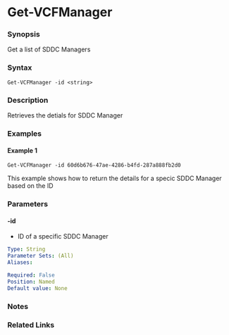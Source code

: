 # Get-VCFManager

### Synopsis
Get a list of SDDC Managers

### Syntax
```
Get-VCFManager -id <string>
```

### Description
Retrieves the detials for SDDC Manager

### Examples
#### Example 1
```
Get-VCFManager -id 60d6b676-47ae-4286-b4fd-287a888fb2d0
```
This example shows how to return the details for a specic SDDC Manager based on the ID

### Parameters

#### -id
- ID of a specific SDDC Manager

```yaml
Type: String
Parameter Sets: (All)
Aliases:

Required: False
Position: Named
Default value: None
```

### Notes

### Related Links
